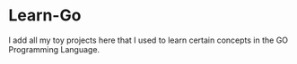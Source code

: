 # Learn-Go

I add all my toy projects here that I used to learn certain concepts in the GO Programming Language.
